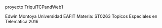 proyecto TriquiTCPandWeb1

Edwin Montoya 
Universidad EAFIT
Materia: ST0263 Topicos Especiales en Telemática
2016

